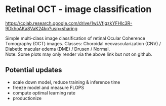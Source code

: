# Retinal OCT - image classification

https://colab.research.google.com/drive/1wLVfjqzkYFHlc3R-9DkhoAKa8VaK24kp?usp=sharing

Simple multi-class image classification of retinal Ocular Coherence Tomography (OCT) images. Classes: Choroidal neovascularization (CNV) / Diabetic macular edema (DME) / Drusen / Normal.  
Note: Some plots may only render via the above link but not on github.

## Potential updates
- scale down model, reduce training & inference time
- freeze model and measure FLOPS
- compute optimal learning rate
- productionize
